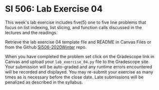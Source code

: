 # SI 506: Lab Exercise 04

This week's lab exercise includes five(5) one to five line problems that focus on list
indexing, list slicing, and function calls discussed in the lectures and the readings.

Retrieve the lab exercise 04 template file and README in Canvas Files or from the Github
[SI506-2020Winter](https://github.com/umsi-arwhyte/SI506-2020Winter/tree/master/code/lab_exercise_04)
repo.

When you have completed the problem set click on the Gradescope link in Canvas and upload your
`lab_exercise_04.py` file to the Gradescope site.  Your submission will be auto-graded and any runtime
errors encountered will be recorded and displayed.  You may re-submit your exercise as many
times as is necessary before the close date.  Late submissions will be penalized as described
in the syllabus.
